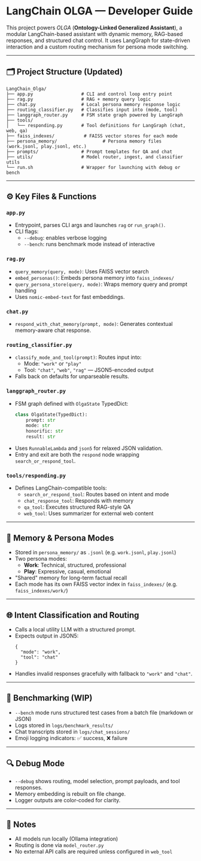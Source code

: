 # LangChain OLGA — Developer Guide

This project powers *OLGA* (**Ontology-Linked Generalized Assistant**), a modular LangChain-based assistant with dynamic memory, RAG-based responses, and structured chat control. It uses LangGraph for state-driven interaction and a custom routing mechanism for persona mode switching.

---

## 🗂️ Project Structure (Updated)

```
LangChain_Olga/
├── app.py                  # CLI and control loop entry point
├── rag.py                  # RAG + memory query logic
├── chat.py                 # Local persona memory response logic
├── routing_classifier.py   # Classifies input into (mode, tool)
├── langgraph_router.py     # FSM state graph powered by LangGraph
├── tools/
│   └── responding.py       # Tool definitions for LangGraph (chat, web, qa)
├── faiss_indexes/           # FAISS vector stores for each mode
├── persona_memory/                 # Persona memory files (work.jsonl, play.jsonl, etc.)
├── prompts/                # Prompt templates for QA and chat
├── utils/                  # Model router, ingest, and classifier utils
└── run.sh                  # Wrapper for launching with debug or bench
```

---

## ⚙️ Key Files & Functions

### `app.py`
- Entrypoint, parses CLI args and launches `rag` or `run_graph()`.
- CLI flags:
  - `--debug`: enables verbose logging
  - `--bench`: runs benchmark mode instead of interactive

### `rag.py`
- `query_memory(query, mode)`: Uses FAISS vector search
- `embed_personas()`: Embeds persona memory into `faiss_indexes/`
- `query_persona_store(query, mode)`: Wraps memory query and prompt handling
- Uses `nomic-embed-text` for fast embeddings.

### `chat.py`
- `respond_with_chat_memory(prompt, mode)`: Generates contextual memory-aware chat response.

### `routing_classifier.py`
- `classify_mode_and_tool(prompt)`: Routes input into:
  - Mode: `"work"` or `"play"`
  - Tool: `"chat"`, `"web"`, `"rag"` — JSON5-encoded output
- Falls back on defaults for unparseable results.

### `langgraph_router.py`
- FSM graph defined with `OlgaState` TypedDict:
  ```python
  class OlgaState(TypedDict):
      prompt: str
      mode: str
      honorific: str
      result: str
  ```
- Uses `RunnableLambda` and `json5` for relaxed JSON validation.
- Entry and exit are both the `respond` node wrapping `search_or_respond_tool`.

### `tools/responding.py`
- Defines LangChain-compatible tools:
  - `search_or_respond_tool`: Routes based on intent and mode
  - `chat_response_tool`: Responds with memory
  - `qa_tool`: Executes structured RAG-style QA
  - `web_tool`: Uses summarizer for external web content

---

## 🧠 Memory & Persona Modes

- Stored in `persona_memory/` as `.jsonl` (e.g. `work.jsonl`, `play.jsonl`)
- Two persona modes:
  - **Work**: Technical, structured, professional
  - **Play**: Expressive, casual, emotional
- "Shared" memory for long-term factual recall
- Each mode has its own FAISS vector index in `faiss_indexes/` (e.g. `faiss_indexes/work/`)

---

## 🌐 Intent Classification and Routing

- Calls a local utility LLM with a structured prompt.
- Expects output in JSON5:
  ```json5
  {
    "mode": "work",
    "tool": "chat"
  }
  ```
- Handles invalid responses gracefully with fallback to `"work"` and `"chat"`.

---

## 🧪 Benchmarking (WIP)

- `--bench` mode runs structured test cases from a batch file (markdown or JSON)
- Logs stored in `logs/benchmark_results/`
- Chat transcripts stored in `logs/chat_sessions/`
- Emoji logging indicators: ✅ success, ❌ failure

---

## 🔍 Debug Mode

- `--debug` shows routing, model selection, prompt payloads, and tool responses.
- Memory embedding is rebuilt on file change.
- Logger outputs are color-coded for clarity.


---

## 🧹 Notes

- All models run locally (Ollama integration)
- Routing is done via `model_router.py`
- No external API calls are required unless configured in `web_tool`

